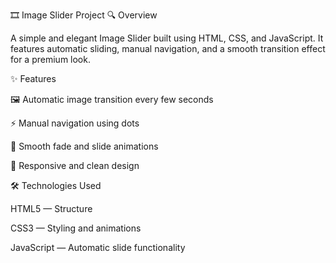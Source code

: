 🎞️ Image Slider Project
🔍 Overview

A simple and elegant Image Slider built using HTML, CSS, and JavaScript.
It features automatic sliding, manual navigation, and a smooth transition effect for a premium look.

✨ Features

🖼️ Automatic image transition every few seconds

⚡ Manual navigation using dots

🎨 Smooth fade and slide animations

📱 Responsive and clean design


🛠️ Technologies Used

HTML5 — Structure

CSS3 — Styling and animations

JavaScript — Automatic slide functionality
